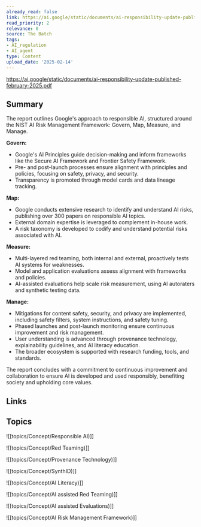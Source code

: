 ```yaml
---
already_read: false
link: https://ai.google/static/documents/ai-responsibility-update-published-february-2025.pdf
read_priority: 2
relevance: 0
source: The Batch
tags:
- AI_regulation
- AI_agent
type: Content
upload_date: '2025-02-14'
---
```


https://ai.google/static/documents/ai-responsibility-update-published-february-2025.pdf
## Summary

The report outlines Google's approach to responsible AI, structured around the NIST AI Risk Management Framework: Govern, Map, Measure, and Manage.

**Govern:**
- Google's AI Principles guide decision-making and inform frameworks like the Secure AI Framework and Frontier Safety Framework.
- Pre- and post-launch processes ensure alignment with principles and policies, focusing on safety, privacy, and security.
- Transparency is promoted through model cards and data lineage tracking.

**Map:**
- Google conducts extensive research to identify and understand AI risks, publishing over 300 papers on responsible AI topics.
- External domain expertise is leveraged to complement in-house work.
- A risk taxonomy is developed to codify and understand potential risks associated with AI.

**Measure:**
- Multi-layered red teaming, both internal and external, proactively tests AI systems for weaknesses.
- Model and application evaluations assess alignment with frameworks and policies.
- AI-assisted evaluations help scale risk measurement, using AI autoraters and synthetic testing data.

**Manage:**
- Mitigations for content safety, security, and privacy are implemented, including safety filters, system instructions, and safety tuning.
- Phased launches and post-launch monitoring ensure continuous improvement and risk management.
- User understanding is advanced through provenance technology, explainability guidelines, and AI literacy education.
- The broader ecosystem is supported with research funding, tools, and standards.

The report concludes with a commitment to continuous improvement and collaboration to ensure AI is developed and used responsibly, benefiting society and upholding core values.
## Links


## Topics

![[topics/Concept/Responsible AI)]]

![[topics/Concept/Red Teaming)]]

![[topics/Concept/Provenance Technology)]]

![[topics/Concept/SynthID)]]

![[topics/Concept/AI Literacy)]]

![[topics/Concept/AI assisted Red Teaming)]]

![[topics/Concept/AI assisted Evaluations)]]

![[topics/Concept/AI Risk Management Framework)]]